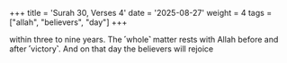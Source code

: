 +++
title = 'Surah 30, Verses 4'
date = '2025-08-27'
weight = 4
tags = ["allah", "believers", "day"]
+++

within three to nine years. The ˹whole˺ matter rests with Allah before and after ˹victory˺. And on that day the believers will rejoice